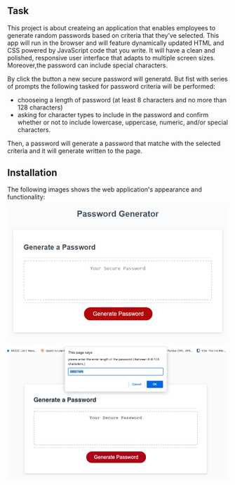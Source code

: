 # <Generate a password>
## Task 

This project is about createing an application that enables employees to generate random passwords based on criteria that they’ve selected. This app will run in the browser and will feature dynamically updated HTML and CSS powered by JavaScript code that you write. It will have a clean and polished, responsive user interface that adapts to multiple screen sizes. Moreover,the password can include special characters. 

By click the button a new secure password will generatd.
But fist with series of prompts the following tasked for password criteria will be performed:
* chooseing a length of password (at least 8 characters and no more than 128 characters)
* asking for character types to include in the password and confirm whether or not to include lowercase, uppercase, numeric, and/or special characters.

Then, a password will generate a password that matche with the selected criteria and it will generate written to the page.

## Installation

The following images shows the web application's appearance and functionality:

![The Password Generator application displays a red button to "Generate Password".](./Assets/03-javascript-demo.png)

![By click on a red button to "Generate Password" the prompt will show up.](./Assets/promot.jpg)
